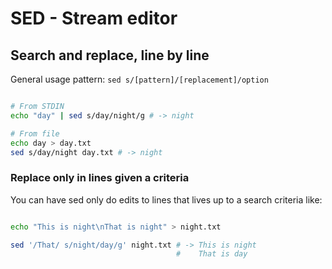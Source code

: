 # SED - Stream editor

## Search and replace, line by line

General usage pattern: `sed s/[pattern]/[replacement]/option`

```bash

# From STDIN
echo "day" | sed s/day/night/g # -> night

# From file
echo day > day.txt
sed s/day/night day.txt # -> night

```

### Replace only in lines given a criteria

You can have sed only do edits to lines that lives up to a search criteria like:

``` bash

echo "This is night\nThat is night" > night.txt

sed '/That/ s/night/day/g' night.txt # -> This is night
                                     #    That is day
```
